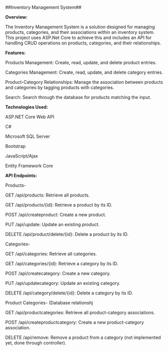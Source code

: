 ##Inventory Management System##

**Overview:**

The Inventory Management System is a solution designed for managing products, categories, and their associations within an inventory system. This project uses ASP.Net Core to achieve this and includes an API for handling CRUD operations on products, categories, and their relationships.

**Features:**

Products Management: Create, read, update, and delete product entries.

Categories Management: Create, read, update, and delete category entries.

Product-Category Relationships: Manage the association between products and categories by tagging products with categories.

Search: Search through the database for products matching the input. 

**Technologies Used:**

ASP.NET Core Web API

C#

Microsoft SQL Server

Bootstrap 

JavaScript/Ajax

Entity Framework Core


**API Endpoints:**

Products-

GET /api/products: Retrieve all products.

GET /api/products/{id}: Retrieve a product by its ID.

POST /api/createproduct: Create a new product.

PUT /api/update: Update an existing product.

DELETE /api/product/delete/{id}: Delete a product by its ID.

Categories-

GET /api/categories: Retrieve all categories.

GET /api/categories/{id}: Retrieve a category by its ID.

POST /api/createcategory: Create a new category.

PUT /api/updatecategory: Update an existing category.

DELETE /api/category/delete/{id}: Delete a category by its ID.

Product Categories- (Database relationshj

GET /api/productcategories: Retrieve all product-category associations.

POST /api/createproductcategory: Create a new product-category association.

DELETE /api/remove: Remove a product from a category (not implemented yet, done through controller).
